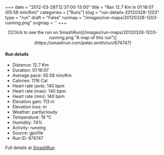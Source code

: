 +++
date = "2012-03-28T12:37:00-13:00"
title = "Ran 12.7 Km in 01:16:07 (05:58 min/Km)"
categories = ["Runs"]
slug = "run-details-20120328-1203"
type = "run"
draft = "False"
runmap = "/images/run-maps/20120328-1203-running.png"
svgmap = '<polyline points="68 69, 70 74, 76 70, 77 67, 82 63, 87 60, 90 59, 92 60, 96 62, 100 58, 100 56, 95 57, 96 56, 94 55, 93 55, 82 52, 76 49, 68 48, 62 46, 55 45, 49 42, 31 39, 29 40, 27 46, 24 48, 18 45, 11 43, 6 38, 7 37, 0 34, 0 33, 1 27, 0 34, 6 38, 11 43, 18 45, 22 47, 24 47, 25 46, 27 46, 30 40, 31 39, 37 41, 41 40, 52 43, 55 44, 60 46, 78 50, 84 53, 87 54, 100 57, 98 60, 96 62, 89 60, 88 61, 81 63, 73 72">'
+++



<!--more-->

<center>
[![Click to see the run on SmashRun](/images/run-maps/20120328-1203-running.png "A map of this run")](https://smashrun.com/peter.smith/run/674747)
</center>

#### Run details

* Distance: 12.7 Km
* Duration: 01:16:07
* Average pace: 05:58 min/Km
* Calories: 1116 Cal
* Heart rate (ave): 140 bpm
* Heart rate (max): 140 bpm
* Heart rate (min): 140 bpm
* Elevation gain: 113 m
* Elevation loss:  m
* Weather: partlycloudy
* Temperature: 19 &deg;C
* Humidity: 74%
* Activity: running
* Source: gpxfile
* Run ID: 674747

Full details at [SmashRun](https://smashrun.com/peter.smith/run/674747)